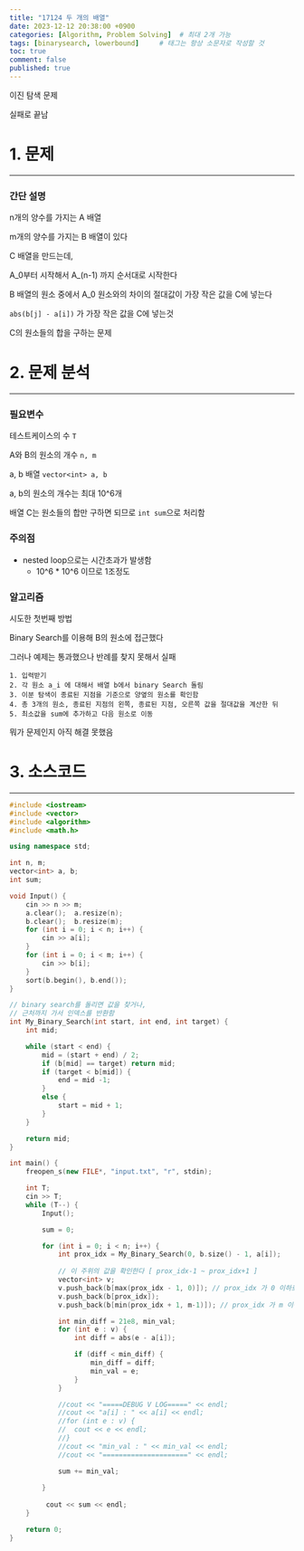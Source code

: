 ```yaml
---
title: "17124 두 개의 배열"
date: 2023-12-12 20:38:00 +0900
categories: [Algorithm, Problem Solving]  # 최대 2개 가능
tags: [binarysearch, lowerbound]     # 태그는 항상 소문자로 작성할 것
toc: true
comment: false
published: true
---
```


이진 탐색 문제

실패로 끝남

# 1. 문제
---
### 간단 설명
n개의 양수를 가지는 A 배열

m개의 양수를 가지는 B 배열이 있다

C 배열을 만드는데,

A_0부터 시작해서 A_(n-1) 까지 순서대로 시작한다

B 배열의 원소 중에서 A_0 원소와의 차이의 절대값이 가장 작은 값을 C에 넣는다

`abs(b[j] - a[i])` 가 가장 작은 값을 C에 넣는것

C의 원소들의 합을 구하는 문제

# 2. 문제 분석
---
### 필요변수
테스트케이스의 수 `T`

A와 B의 원소의 개수 `n, m`

a, b 배열 `vector<int> a, b`

a, b의 원소의 개수는 최대 10^6개

배열 C는 원소들의 합만 구하면 되므로 `int sum`으로 처리함

### 주의점
- nested loop으로는 시간초과가 발생함
    - 10^6 * 10^6 이므로 1조정도


### 알고리즘
시도한 첫번째 방법

Binary Search를 이용해 B의 원소에 접근했다

그러나 예제는 통과했으나 반례를 찾지 못해서 실패
```
1. 입력받기
2. 각 원소 a_i 에 대해서 배열 b에서 binary Search 돌림
3. 이분 탐색이 종료된 지점을 기준으로 양옆의 원소를 확인함
4. 총 3개의 원소, 종료된 지점의 왼쪽, 종료된 지점, 오른쪽 값을 절대값을 계산한 뒤
5. 최소값을 sum에 추가하고 다음 원소로 이동
```

뭐가 문제인지 아직 해결 못했음

# 3. 소스코드
---

```cpp
#include <iostream>
#include <vector>
#include <algorithm>
#include <math.h>

using namespace std;

int n, m;
vector<int> a, b;
int sum;

void Input() {
	cin >> n >> m;
	a.clear();  a.resize(n);
	b.clear();  b.resize(m);
	for (int i = 0; i < n; i++) {
		cin >> a[i];
	}
	for (int i = 0; i < m; i++) {
		cin >> b[i];
	}
	sort(b.begin(), b.end());
}

// binary search를 돌리면 값을 찾거나,
// 근처까지 가서 인덱스를 반환함
int My_Binary_Search(int start, int end, int target) {
	int mid;

	while (start < end) {
		mid = (start + end) / 2;
		if (b[mid] == target) return mid;
		if (target < b[mid]) {
			end = mid -1;
		}
		else {
			start = mid + 1;
		}
	}

	return mid;
}

int main() {
	freopen_s(new FILE*, "input.txt", "r", stdin);

	int T;
	cin >> T;
	while (T--) {
		Input();

		sum = 0;

		for (int i = 0; i < n; i++) {
			int prox_idx = My_Binary_Search(0, b.size() - 1, a[i]);
			
			// 이 주위의 값을 확인한다 [ prox_idx-1 ~ prox_idx+1 ]
			vector<int> v;
			v.push_back(b[max(prox_idx - 1, 0)]); // prox_idx 가 0 이하로 내려가는걸 방지
			v.push_back(b[prox_idx]);
			v.push_back(b[min(prox_idx + 1, m-1)]); // prox_idx 가 m 이상 넘어가는걸 방지

			int min_diff = 21e8, min_val;
			for (int e : v) {
				int diff = abs(e - a[i]);

				if (diff < min_diff) {
					min_diff = diff;
					min_val = e;
				}
			}

			//cout << "=====DEBUG V LOG=====" << endl;
			//cout << "a[i] : " << a[i] << endl;
			//for (int e : v) {
			//	cout << e << endl;
			//}
			//cout << "min_val : " << min_val << endl;
			//cout << "=====================" << endl;

			sum += min_val;
			
		}
		
		 cout << sum << endl;
	}

	return 0;
}

```